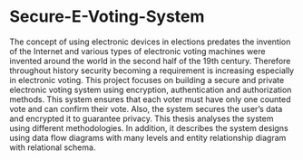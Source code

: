 # Secure-E-Voting-System
The concept of using electronic devices in elections predates the invention of the Internet and various types of electronic voting machines were invented around the world in
the second half of the 19th century. Therefore throughout history security becoming a
requirement is increasing especially in electronic voting. This project focuses on building
a secure and private electronic voting system using encryption, authentication and authorization methods. This system ensures that each voter must have only one counted
vote and can confirm their vote. Also, the system secures the user’s data and encrypted
it to guarantee privacy.
This thesis analyses the system using different methodologies. In addition, it describes
the system designs using data flow diagrams with many levels and entity relationship
diagram with relational schema.
